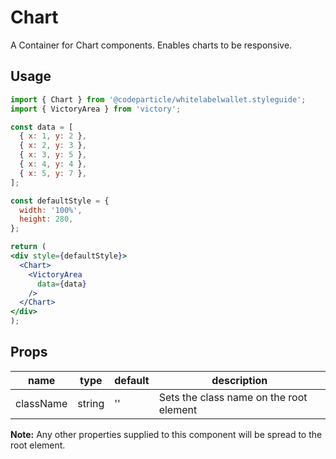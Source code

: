 # Chart

A Container for Chart components. Enables charts to be responsive. 

## Usage

```jsx
import { Chart } from '@codeparticle/whitelabelwallet.styleguide';
import { VictoryArea } from 'victory';

const data = [
  { x: 1, y: 2 },
  { x: 2, y: 3 },
  { x: 3, y: 5 },
  { x: 4, y: 4 },
  { x: 5, y: 7 },
];

const defaultStyle = {
  width: '100%',
  height: 280,
};

return (
<div style={defaultStyle}>
  <Chart>
    <VictoryArea
      data={data}
    />
  </Chart>
</div>
);
```

## Props

| name | type | default | description |
| ---- | ---- | ------- | ----------- |
| className | string | '' | Sets the class name on the root element |

**Note:** Any other properties supplied to this component will be spread to the root element.
